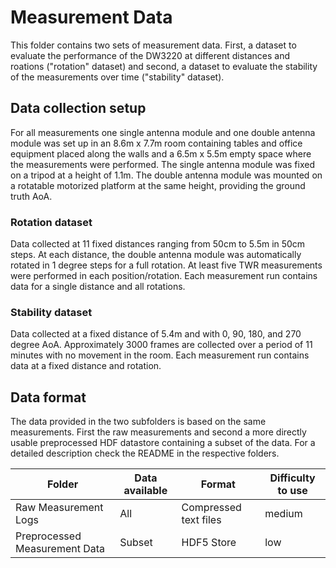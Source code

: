 # Measurement Data

This folder contains two sets of measurement data. First, a dataset to
evaluate the performance of the DW3220 at different distances and roations
("rotation" dataset) and second, a dataset to evaluate the stability of the
measurements over time ("stability" dataset).

## Data collection setup

For all measurements one single antenna module and one double antenna module
was set up in an 8.6m x 7.7m room containing tables and office equipment
placed along the walls and a 6.5m x 5.5m empty space where the measurements
were performed. The single antenna module was fixed on a tripod at a height of
1.1m. The double antenna module was mounted on a rotatable motorized platform
at the same height, providing the ground truth AoA.

### Rotation dataset

Data collected at 11 fixed distances ranging from 50cm to 5.5m in 50cm
steps. At each distance, the double antenna module was automatically rotated
in 1 degree steps for a full rotation. At least five TWR measurements were
performed in each position/rotation. Each measurement run contains data for a
single distance and all rotations.

### Stability dataset

Data collected at a fixed distance of 5.4m and with 0, 90, 180, and 270 degree
AoA. Approximately 3000 frames are collected over a period of 11 minutes with
no movement in the room. Each measurement run contains data at a fixed
distance and rotation.

## Data format

The data provided in the two subfolders is based on the same
measurements. First the raw measurements and second a more directly usable
preprocessed HDF datastore containing a subset of the data. For a detailed
description check the README in the respective folders.

| Folder                        | Data available | Format                | Difficulty to use |
|-------------------------------|----------------|-----------------------|-------------------|
| Raw Measurement Logs          | All            | Compressed text files | medium            |
| Preprocessed Measurement Data | Subset         | HDF5 Store            | low               |
